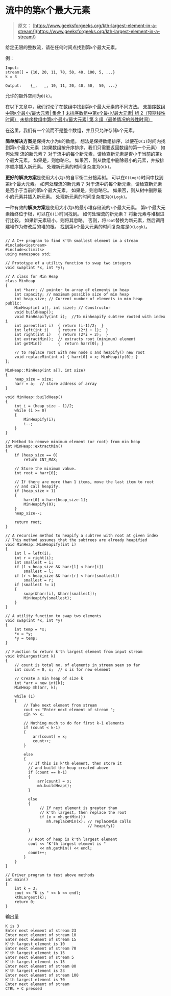 # 流中的第`K`个最大元素

> 原文： [https://www.geeksforgeeks.org/kth-largest-element-in-a-stream/](https://www.geeksforgeeks.org/kth-largest-element-in-a-stream/)

给定无限的整数流，请在任何时间点找到第`k`个最大元素。

例：

```
Input:
stream[] = {10, 20, 11, 70, 50, 40, 100, 5, ...}
k = 3

Output:    {_,   _, 10, 11, 20, 40, 50,  50, ...}
```

允许的额外空间为`O(k)`。



在以下文章中，我们讨论了在数组中找到第`k`个最大元素的不同方法。
[未排序数组中第`K`个最小/最大元素| 集合 1](https://www.geeksforgeeks.org/kth-smallestlargest-element-unsorted-array/)
[未排序数组中第`K`个最小/最大元素| 组 2（预期线性时间）](https://www.geeksforgeeks.org/kth-smallestlargest-element-unsorted-array-set-2-expected-linear-time/)
[未排序数组中第`K`个最小/最大元素| 第 3 组（最差情况的线性时间）](https://www.geeksforgeeks.org/kth-smallestlargest-element-unsorted-array-set-3-worst-case-linear-time/)

在这里，我们有一个流而不是整个数组，并且只允许存储`k`个元素。

**简单解决方案**是保持大小为`k`的数组。 想法是保持数组排序，以便在`O(1)`时间内找到第`k`个最大元素（如果数组按升序排序，我们只需要返回数组的第一个元素）
如何处理 流的新元素？
对于流中的每个新元素，请检查新元素是否小于当前的第`k`个最大元素。 如果是，则忽略它。 如果否，则从数组中删除最小的元素，并按排序顺序插入新元素。 处理新元素的时间复杂度为`O(k)`。

**更好的解决方案**是使用大小为`k`的自平衡二分搜索树。 可以在`O(Logk)`时间中找到第`k`个最大元素。
如何处理流的新元素？
对于流中的每个新元素，请检查新元素是否小于当前的第`k`个最大元素。 如果是，则忽略它。 如果否，则从树中删除最小的元素并插入新元素。 处理新元素的时间复杂度为`O(Logk)`。

一种有效的**解决方案**是使用大小为`k`的最小堆存储流的`k`个最大元素。 第`k`个最大元素始终位于根，可以在`O(1)`时间找到。
如何处理流的新元素？
将新元素与堆根进行比较。 如果新元素较小，则将其忽略。 否则，将`root`替换为新元素，然后调用建堆作为修改后的堆的根。 找到第`k`个最大元素的时间复杂度是`O(Logk)`。

```

// A C++ program to find k'th smallest element in a stream 
#include<iostream> 
#include<climits> 
using namespace std; 

// Prototype of a utility function to swap two integers 
void swap(int *x, int *y); 

// A class for Min Heap 
class MinHeap 
{ 
    int *harr; // pointer to array of elements in heap 
    int capacity; // maximum possible size of min heap 
    int heap_size; // Current number of elements in min heap 
public: 
    MinHeap(int a[], int size); // Constructor 
    void buildHeap(); 
    void MinHeapify(int i);  //To minheapify subtree rooted with index i 
    int parent(int i)  { return (i-1)/2;  } 
    int left(int i)    { return (2*i + 1);  } 
    int right(int i)   { return (2*i + 2);  } 
    int extractMin();  // extracts root (minimum) element 
    int getMin()       {  return harr[0]; } 

    // to replace root with new node x and heapify() new root 
    void replaceMin(int x) { harr[0] = x; MinHeapify(0); } 
}; 

MinHeap::MinHeap(int a[], int size) 
{ 
    heap_size = size; 
    harr = a;  // store address of array 
} 

void MinHeap::buildHeap() 
{ 
    int i = (heap_size - 1)/2; 
    while (i >= 0) 
    { 
        MinHeapify(i); 
        i--; 
    } 
} 

// Method to remove minimum element (or root) from min heap 
int MinHeap::extractMin() 
{ 
    if (heap_size == 0) 
        return INT_MAX; 

    // Store the minimum vakue. 
    int root = harr[0]; 

    // If there are more than 1 items, move the last item to root 
    // and call heapify. 
    if (heap_size > 1) 
    { 
        harr[0] = harr[heap_size-1]; 
        MinHeapify(0); 
    } 
    heap_size--; 

    return root; 
} 

// A recursive method to heapify a subtree with root at given index 
// This method assumes that the subtrees are already heapified 
void MinHeap::MinHeapify(int i) 
{ 
    int l = left(i); 
    int r = right(i); 
    int smallest = i; 
    if (l < heap_size && harr[l] < harr[i]) 
        smallest = l; 
    if (r < heap_size && harr[r] < harr[smallest]) 
        smallest = r; 
    if (smallest != i) 
    { 
        swap(&harr[i], &harr[smallest]); 
        MinHeapify(smallest); 
    } 
} 

// A utility function to swap two elements 
void swap(int *x, int *y) 
{ 
    int temp = *x; 
    *x = *y; 
    *y = temp; 
} 

// Function to return k'th largest element from input stream 
void kthLargest(int k) 
{ 
    // count is total no. of elements in stream seen so far 
    int count = 0, x;  // x is for new element 

    // Create a min heap of size k 
    int *arr = new int[k]; 
    MinHeap mh(arr, k); 

    while (1) 
    { 
        // Take next element from stream 
        cout << "Enter next element of stream "; 
        cin >> x; 

        // Nothing much to do for first k-1 elements 
        if (count < k-1) 
        { 
            arr[count] = x; 
            count++; 
        } 

        else
        { 
          // If this is k'th element, then store it 
          // and build the heap created above 
          if (count == k-1) 
          { 
              arr[count] = x; 
              mh.buildHeap(); 
          } 

          else
          { 
               // If next element is greater than  
               // k'th largest, then replace the root 
               if (x > mh.getMin()) 
                  mh.replaceMin(x); // replaceMin calls  
                                    // heapify() 
          } 

          // Root of heap is k'th largest element 
          cout << "K'th largest element is "
               << mh.getMin() << endl; 
          count++; 
        } 
    } 
} 

// Driver program to test above methods 
int main() 
{ 
    int k = 3; 
    cout << "K is " << k << endl; 
    kthLargest(k); 
    return 0; 
} 

```

输出量

```
K is 3
Enter next element of stream 23
Enter next element of stream 10
Enter next element of stream 15
K'th largest element is 10
Enter next element of stream 70
K'th largest element is 15
Enter next element of stream 5
K'th largest element is 15
Enter next element of stream 80
K'th largest element is 23
Enter next element of stream 100
K'th largest element is 70
Enter next element of stream
CTRL + C pressed
```

